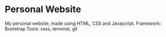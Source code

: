 # Personal Website
My personal website, made using HTML, CSS and Javascript.
Framework: Bootstrap
Tools: sass, terminal, git

